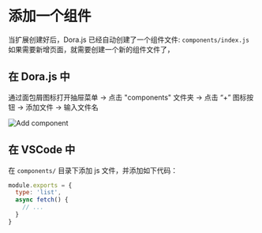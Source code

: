 # 添加一个组件

当扩展创建好后，Dora.js 已经自动创建了一个组件文件: `components/index.js`
如果需要新增页面，就需要创建一个新的组件文件了，

## 在 Dora.js 中

通过面包屑图标打开抽屉菜单 -> 点击 "components" 文件夹 -> 点击 “+” 图标按钮 -> 添加文件 -> 输入文件名

![Add component](../_media/add_component.gif ':size=400')

## 在 VSCode 中

在 `components/` 目录下添加 js 文件，并添加如下代码：

```javascript
module.exports = {
  type: 'list',
  async fetch() {
    // ...
  }
}
```